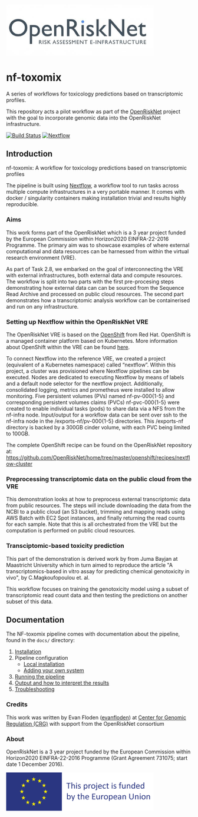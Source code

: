 
<img src="https://raw.githubusercontent.com/openrisknet/nf-toxomix/master/assets/orn_logo.png" width="400">


# nf-toxomix
A series of workflows for toxicology predictions based on transcriptomic profiles.

This repository acts a pilot workflow as part of the [OpenRiskNet](https://openrisknet.org/) project with the goal to
incorporate genomic data into the OpenRiskNet infrastructure.

[![Build Status](https://travis-ci.org/evanfloden/NF-toxomix.svg?branch=master)](https://travis-ci.org/evanfloden/NF-toxomix)
[![Nextflow](https://img.shields.io/badge/nextflow-%E2%89%A519.04.0-brightgreen.svg)](https://www.nextflow.io/)


## Introduction
nf-toxomix: A workflow for toxicology predictions based on transcriptomic profiles

The pipeline is built using [Nextflow](https://www.nextflow.io), a workflow tool to run tasks across multiple compute
infrastructures in a very portable manner. It comes with docker / singularity containers making installation trivial
and results highly reproducible.

### Aims

This work forms part of the OpenRiskNet which is a 3 year project funded by the European Commission within Horizon2020
EINFRA-22-2016 Programme. The primary aim was to showcase examples of where external computational and data resources
can be harnessed from within the virtual research environment (VRE).

As part of Task 2.8, we embarked on the goal of interconnecting the VRE with external infrastructures, both external
data and compute resources. The workflow is split into two parts with the first pre-procesing steps demonstrating
how external data can can be sourced from the Sequence Read Archive and processed on public cloud resources.
The second part demonstrates how a transcriptomic analysis workflow can be containerised and run on any infrastructure.


### Setting up Nextflow within the OpenRiskNet VRE

The OpenRiskNet VRE is based on the [OpenShift](https://www.openshift.com/) from Red Hat. OpenShift is a managed
container platform based on Kubernetes. More information about OpenShift within the VRE can be
found [here](https://github.com/OpenRiskNet/home/tree/master/openshift).

To connect Nextflow into the reference VRE, we created a project (equivalent of a Kubernetes namespace) called “nextflow”.
Within this project, a cluster was provisioned where Nextflow pipelines can be executed. Nodes are dedicated to executing Nextflow
by means of labels and a default node selector for the nextflow project. Additionally, consolidated logging, metrics and prometheus
were installed to allow monitoring. Five persistent volumes (PVs) named nf-pv-000{1-5} and corresponding persistent volumes claims
(PVCs) nf-pvc-000{1-5} were created to enable individual tasks (pods) to share data via a NFS from the nf-infra node. Input/output
for a workflow data can be sent over ssh to the nf-infra node in the /exports-nf/pv-000{1-5} directories. This /exports-nf directory
is backed by a 300GB cinder volume, with each PVC being limited to 100GB.

The complete OpenShift recipe can be found on the OpenRiskNet repository at:
https://github.com/OpenRiskNet/home/tree/master/openshift/recipes/nextflow-cluster


### Preprocessing transcriptomic data on the public cloud from the VRE

This demonstration looks at how to preprocess external transcriptomic data from public resources. The steps will include
downloading the data from the NCBI to a public cloud (an S3 bucket), trimming and mapping reads using AWS Batch with
EC2 Spot instances, and finally returning the read counts for each sample. Note that this is all orchestrated from the VRE
but the computation is performed on public cloud resources.


### Transciptomic-based toxicity prediction

This part of the demonstration is derived work by from Juma Bayjan at Maastricht University which in turn aimed to reproduce
the article "A transcriptomics-based in vitro assay for predicting chemical genotoxicity in vivo", by C.Magkoufopoulou et. al.

This workflow focuses on training the genotoxicity model using a subset of transcriptomic read count data and then testing the
predictions on another subset of this data.


## Documentation
The NF-toxomix pipeline comes with documentation about the pipeline, found in the `docs/` directory:

1. [Installation](docs/installation.md)
2. Pipeline configuration
    * [Local installation](docs/configuration/local.md)
    * [Adding your own system](docs/configuration/adding_your_own.md)
3. [Running the pipeline](docs/usage.md)
4. [Output and how to interpret the results](docs/output.md)
5. [Troubleshooting](docs/troubleshooting.md)

### Credits
This work was written by Evan Floden ([evanfloden](https://github.com/evanfloden)) at [Center for Genomic Regulation (CRG)](http://www.crg.eu) with
support from the OpenRiskNet consortium

### About
OpenRiskNet is a 3 year project funded by the European Commission within Horizon2020 EINFRA-22-2016 Programme (Grant Agreement 731075; start date 1 December 2016).

<img src="https://raw.githubusercontent.com/openrisknet/nf-toxomix/master/assets/EU-logo.png" width="400" class="center">
